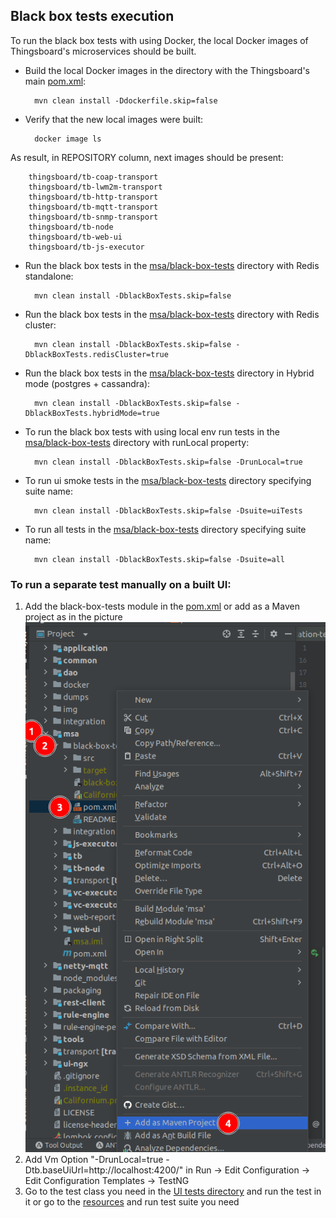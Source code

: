 
## Black box tests execution
To run the black box tests with using Docker, the local Docker images of Thingsboard's microservices should be built. <br />
- Build the local Docker images in the directory with the Thingsboard's main [pom.xml](./../../pom.xml):
        
        mvn clean install -Ddockerfile.skip=false
- Verify that the new local images were built: 

        docker image ls
As result, in REPOSITORY column, next images should be present:
        
        thingsboard/tb-coap-transport
        thingsboard/tb-lwm2m-transport
        thingsboard/tb-http-transport
        thingsboard/tb-mqtt-transport
        thingsboard/tb-snmp-transport
        thingsboard/tb-node
        thingsboard/tb-web-ui
        thingsboard/tb-js-executor

- Run the black box tests in the [msa/black-box-tests](../black-box-tests) directory with Redis standalone:

        mvn clean install -DblackBoxTests.skip=false

- Run the black box tests in the [msa/black-box-tests](../black-box-tests) directory with Redis cluster:

        mvn clean install -DblackBoxTests.skip=false -DblackBoxTests.redisCluster=true

- Run the black box tests in the [msa/black-box-tests](../black-box-tests) directory in Hybrid mode (postgres + cassandra):

        mvn clean install -DblackBoxTests.skip=false -DblackBoxTests.hybridMode=true

- To run the black box tests with using local env run tests in the [msa/black-box-tests](../black-box-tests) directory with runLocal property:

        mvn clean install -DblackBoxTests.skip=false -DrunLocal=true

- To run ui smoke tests in the [msa/black-box-tests](../black-box-tests) directory specifying suite name: 

        mvn clean install -DblackBoxTests.skip=false -Dsuite=uiTests

- To run all tests in the [msa/black-box-tests](../black-box-tests) directory specifying suite name:

        mvn clean install -DblackBoxTests.skip=false -Dsuite=all 

### To run a separate test manually on a built UI:
1. Add the black-box-tests module in the [pom.xml](../pom.xml) or add as a Maven project as in the picture
![addAsMavenProject.png](../black-box-tests/src/test/resources/addAsMavenProject.png)
2. Add Vm Option "-DrunLocal=true -Dtb.baseUiUrl=http://localhost:4200/" in Run -> Edit Configuration -> Edit Configuration Templates -> TestNG
3. Go to the test class you need in the [UI tests directory](../black-box-tests/src/test/java/org/thingsboard/server/msa/ui/tests) and run the test in it 
or go to the [resources](../black-box-tests/src/test/resources) and run test suite you need